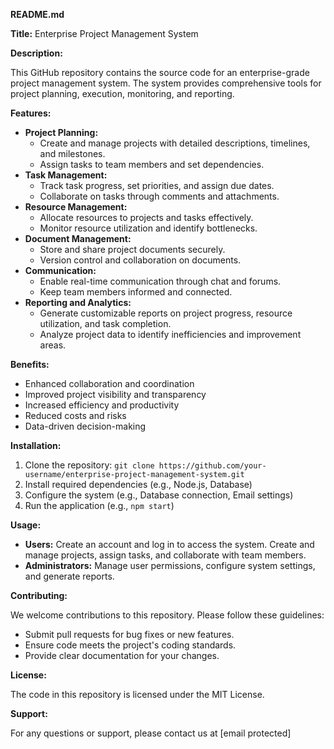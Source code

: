 **README.md**

**Title:** Enterprise Project Management System

**Description:**

This GitHub repository contains the source code for an enterprise-grade project management system. The system provides comprehensive tools for project planning, execution, monitoring, and reporting.

**Features:**

* **Project Planning:**
    * Create and manage projects with detailed descriptions, timelines, and milestones.
    * Assign tasks to team members and set dependencies.
* **Task Management:**
    * Track task progress, set priorities, and assign due dates.
    * Collaborate on tasks through comments and attachments.
* **Resource Management:**
    * Allocate resources to projects and tasks effectively.
    * Monitor resource utilization and identify bottlenecks.
* **Document Management:**
    * Store and share project documents securely.
    * Version control and collaboration on documents.
* **Communication:**
    * Enable real-time communication through chat and forums.
    * Keep team members informed and connected.
* **Reporting and Analytics:**
    * Generate customizable reports on project progress, resource utilization, and task completion.
    * Analyze project data to identify inefficiencies and improvement areas.

**Benefits:**

* Enhanced collaboration and coordination
* Improved project visibility and transparency
* Increased efficiency and productivity
* Reduced costs and risks
* Data-driven decision-making

**Installation:**

1. Clone the repository: `git clone https://github.com/your-username/enterprise-project-management-system.git`
2. Install required dependencies (e.g., Node.js, Database)
3. Configure the system (e.g., Database connection, Email settings)
4. Run the application (e.g., `npm start`)

**Usage:**

* **Users:** Create an account and log in to access the system. Create and manage projects, assign tasks, and collaborate with team members.
* **Administrators:** Manage user permissions, configure system settings, and generate reports.

**Contributing:**

We welcome contributions to this repository. Please follow these guidelines:

* Submit pull requests for bug fixes or new features.
* Ensure code meets the project's coding standards.
* Provide clear documentation for your changes.

**License:**

The code in this repository is licensed under the MIT License.

**Support:**

For any questions or support, please contact us at [email protected]